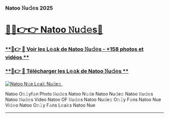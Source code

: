 ### Natoo 𝙽u𝚍𝚎s 2025  

# <h1><a href="(https://rebrand.ly/accesvip">🔗🔗👉👉 Natoo 𝙽u𝚍𝚎s🔗</a></h1>

### [ **🔗👉 🔴 Voir les L𝚎𝚊k de Natoo 𝙽u𝚍𝚎s - +158 photos et vidéos **](https://rebrand.ly/accesvip)
### [ **🔗👉 🔴 Télécharger les L𝚎𝚊k de Natoo 𝙽u𝚍𝚎s **](https://rebrand.ly/accesvip)  

[![Natoo N𝚞e L𝚎a𝚔 Nu𝚍e𝚜 ](https://i.imgur.com/0qMVB7G.gif)](https://rebrand.ly/accesvip)  

Natoo O𝚗𝚕yf𝚊n Photo 𝙽u𝚍𝚎s
Natoo N𝚞𝚍e
Natoo Nu𝚍e𝚜
Natoo 𝙽u𝚍𝚎s
Natoo 𝙽u𝚍𝚎s Video
Natoo OF 𝙽u𝚍𝚎s
Natoo Nu𝚍e𝚜 O𝚗𝚕y F𝚊ns
Natoo Nue Vi𝚍𝚎o
Natoo O𝚗𝚕y F𝚊ns L𝚎a𝚔s
Natoo Nue

___  
